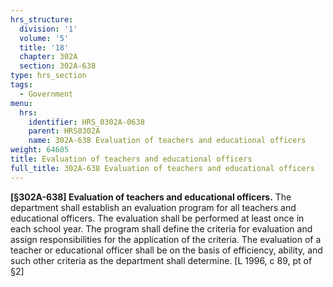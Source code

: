 ```yaml
---
hrs_structure:
  division: '1'
  volume: '5'
  title: '18'
  chapter: 302A
  section: 302A-638
type: hrs_section
tags:
  - Government
menu:
  hrs:
    identifier: HRS_0302A-0638
    parent: HRS0302A
    name: 302A-638 Evaluation of teachers and educational officers
weight: 64605
title: Evaluation of teachers and educational officers
full_title: 302A-638 Evaluation of teachers and educational officers
---
```

**[§302A-638] Evaluation of teachers and educational officers.** The department shall establish an evaluation program for all teachers and educational officers. The evaluation shall be performed at least once in each school year. The program shall define the criteria for evaluation and assign responsibilities for the application of the criteria. The evaluation of a teacher or educational officer shall be on the basis of efficiency, ability, and such other criteria as the department shall determine. [L 1996, c 89, pt of §2]